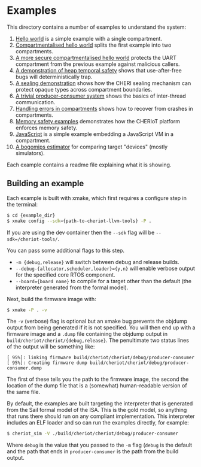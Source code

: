 Examples
========

This directory contains a number of examples to understand the system:

 1. [Hello world](01.hello_world) is a simple example with a single compartment.
 2. [Compartmentalised hello world](02.hello_compartment) splits the first example into two compartments.
 3. [A more secure compartmentalised hello world](03.hello_safe_compartment) protects the UART compartment from the previous example against malicious callers.
 4. [A demonstration of heap temporal safety](04.temporal_safety) shows that use-after-free bugs will deterministically trap.
 5. [A sealing demonstration](05.sealing) shows how the CHERI sealing mechanism can protect opaque types across compartment boundaries.
 6. [A trivial producer-consumer system](06.producer-consumer) shows the basics of inter-thread communication.
 7. [Handling errors in compartments](07.error_handling) shows how to recover from crashes in compartments.
 8. [Memory safety examples](08.memory_safety) demonstrates how the CHERIoT platform enforces memory safety.
 9. [JavaScript](09.javascript) is a simple example embedding a JavaScript VM in a compartment.
10. [A bogomips estimator](10.bogomips) for comparing target "devices" (mostly simulators).

Each example contains a readme file explaining what it is showing.

Building an example
-------------------

Each example is built with xmake, which first requires a configure step in the terminal:

```sh
$ cd {example_dir}
$ xmake config --sdk={path-to-cheriot-llvm-tools} -P .
```

If you are using the dev container then the `--sdk` flag will be `--sdk=/cheriot-tools/`.

You can pass some additional flags to this step.

 - `-m {debug,release}` will switch between debug and release builds.
 - `--debug-{allocator,scheduler,loader}={y,n}` will enable verbose output for the specified core RTOS component.
 - `--board={board name}` to compile for a target other than the default (the interpreter generated from the formal model).

Next, build the firmware image with:

```sh
$ xmake -P . -v
```

The `-v` (verbose) flag is optional but an xmake bug prevents the objdump output from being generated if it is not specified.
You will then end up with a firmware image and a `.dump` file containing the objdump output in `build/cheriot/cheriot/{debug,release}`.
The penultimate two status lines of the output will be something like:

```
[ 95%]: linking firmware build/cheriot/cheriot/debug/producer-consumer
[ 95%]: Creating firmware dump build/cheriot/cheriot/debug/producer-consumer.dump
```

The first of these tells you the path to the firmware image, the second the location of the dump file that is a (somewhat) human-readable version of the same file.

By default, the examples are built targeting the interpreter that is generated from the Sail formal model of the ISA.
This is the gold model, so anything that runs there should run on any compliant implementation.
This interpreter includes an ELF loader and so can run the examples directly, for example:

```sh
$ cheriot_sim -V ./build/cheriot/cheriot/debug/producer-consumer
```

Where `debug` is the value that you passed to the `-m` flag (`debug` is the default and the path that ends in `producer-consumer` is the path from the build output.
